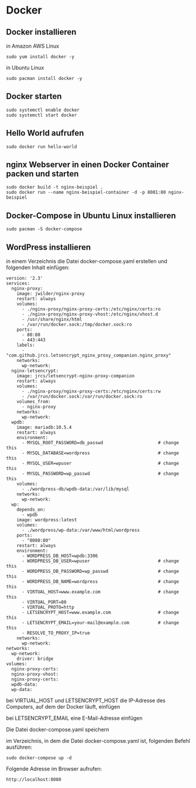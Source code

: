 # Docker
## Docker installieren
in Amazon AWS Linux

    sudo yum install docker -y
    
in Ubuntu Linux

    sudo pacman install docker -y
    
## Docker starten

    sudo systemctl enable docker
    sudo systemctl start docker
    
## Hello World aufrufen

    sudo docker run hello-world
    
## nginx Webserver in einen Docker Container packen und starten

    sudo docker build -t nginx-beispiel .
    sudo docker run --name nginx-beispiel-container -d -p 8081:80 nginx-beispiel
    
## Docker-Compose in Ubuntu Linux installieren

    sudo pacman -S docker-compose
    
## WordPress installieren

in einem Verzeichnis die Datei docker-compose.yaml erstellen und folgenden Inhalt einfügen:

     
    version: '2.3'
    services:
      nginx-proxy:
        image: jwilder/nginx-proxy
        restart: always
        volumes:
          - ./nginx-proxy/nginx-proxy-certs:/etc/nginx/certs:ro
          - ./nginx-proxy/nginx-proxy-vhost:/etc/nginx/vhost.d
          - /usr/share/nginx/html
          - /var/run/docker.sock:/tmp/docker.sock:ro
        ports:
          - 80:80
          - 443:443
        labels:
          - "com.github.jrcs.letsencrypt_nginx_proxy_companion.nginx_proxy"
        networks:
          wp-network:
      nginx-letsencrypt:
        image: jrcs/letsencrypt-nginx-proxy-companion
        restart: always
        volumes:
          - ./nginx-proxy/nginx-proxy-certs:/etc/nginx/certs:rw
          - /var/run/docker.sock:/var/run/docker.sock:ro
        volumes_from:
          - nginx-proxy
        networks:
          wp-network:
      wpdb:
        image: mariadb:10.5.4
        restart: always
        environment:
          - MYSQL_ROOT_PASSWORD=db_passwd                     # change this
          - MYSQL_DATABASE=wordpress                          # change this
          - MYSQL_USER=wpuser                                 # change this
          - MYSQL_PASSWORD=wp_passwd                          # change this
        volumes:
          - ./wordpress-db/wpdb-data:/var/lib/mysql
        networks:
          wp-network:
      wp:
        depends_on:
          - wpdb
        image: wordpress:latest
        volumes:
          - ./wordpress/wp-data:/var/www/html/wordpress
        ports:
          - "8080:80"
        restart: always
        environment:
          - WORDPRESS_DB_HOST=wpdb:3306
          - WORDPRESS_DB_USER=wpuser                          # change this
          - WORDPRESS_DB_PASSWORD=wp_passwd                   # change this
          - WORDPRESS_DB_NAME=wordpress                       # change this
          - VIRTUAL_HOST=www.example.com                      # change this
          - VIRTUAL_PORT=80
          - VIRTUAL_PROTO=http
          - LETSENCRYPT_HOST=www.example.com                  # change this
          - LETSENCRYPT_EMAIL=your-mail@example.com           # change this
          - RESOLVE_TO_PROXY_IP=true
        networks:
          wp-network:
    networks:
      wp-network:
        driver: bridge
    volumes:
      nginx-proxy-certs:
      nginx-proxy-vhost:
      nginx-proxy-certs:
      wpdb-data:
      wp-data:
      
bei VIRTUAL_HOST und LETSENCRYPT_HOST die IP-Adresse des Computers, auf dem der Docker läuft, einfügen

bei LETSENCRYPT_EMAIL eine E-Mail-Adresse einfügen

Die Datei docker-compose.yaml speichern

im Verzeichnis, in dem die Datei docker-compose.yaml ist, folgenden Befehl ausführen:

    sudo docker-compose up -d

    
Folgende Adresse im Browser aufrufen:

    http://localhost:8080
